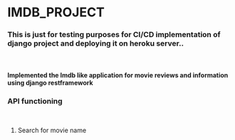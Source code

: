 # IMDB_PROJECT

<H3>This is just for testing purposes for CI/CD implementation of django project and deploying it on heroku server..</h3><br>
<h4>Implemented the Imdb like application for movie reviews and information using django restframework</h4></r>
<h3>API functioning</h3></br></hr>
<ol>
  <li>Search for movie name</li>
  </ol>
